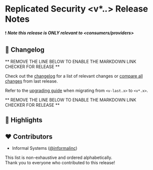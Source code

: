 <!--
  A release notes template that should be adapted for every release
    - release: <v*.*.*>
    - release branch: <v*.x>
    - the last release: <v-last> 
    - the last release branch: <v-last.x>
-->

# Replicated Security <v*.*.*>  Release Notes

<!--
  Please indicate whether this release is relevant to consumers or providers.
-->
❗ ***Note this release is ONLY relevant to <consumers/providers>***

## 📝 Changelog
** REMOVE THE LINE BELOW TO ENABLE THE MARKDOWN LINK CHECKER FOR RELEASE **
<!-- markdown-link-check-disable -->

Check out the [changelog](https://github.com/cosmos/interchain-security/blob/<v*.*.*>/CHANGELOG.md) for a list of relevant changes or [compare all changes](https://github.com/cosmos/interchain-security/compare/release/<v-last>...<v*.*.*>) from last release.

<!-- Add the following line for major or minor releases -->
Refer to the [upgrading guide](https://github.com/cosmos/interchain-security/blob/release/<v*.x>/UPGRADING.md) when migrating from `<v-last.x>` to `<v*.x>`.

** REMOVE THE LINE BELOW TO ENABLE THE MARKDOWN LINK CHECKER FOR RELEASE **
<!-- markdown-link-check-enable -->
## 🚀 Highlights

<!-- Add any highlights of this release -->

## ❤️ Contributors
<!-- markdown-link-check-disable -->
* Informal Systems ([@informalinc](https://twitter.com/informalinc))
<!-- markdown-link-check-enable -->

This list is non-exhaustive and ordered alphabetically.  
Thank you to everyone who contributed to this release!
